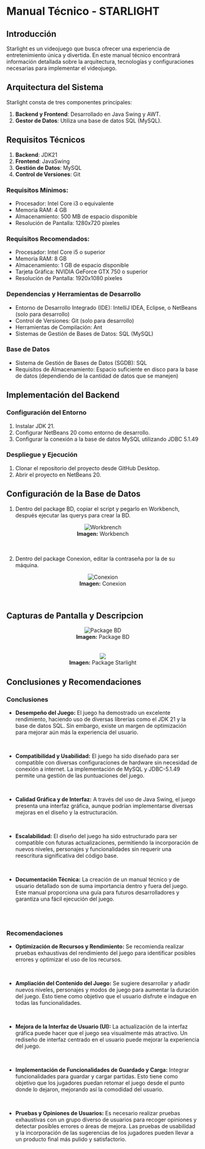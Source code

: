 # Manual Técnico - STARLIGHT

## Introducción
Starlight es un videojuego que busca ofrecer una experiencia de entretenimiento única y divertida.
En este manual técnico encontrará información detallada sobre la arquitectura, tecnologías y configuraciones necesarias para implementar el videojuego.

## Arquitectura del Sistema
Starlight consta de tres componentes principales:
1. **Backend y Frontend**: Desarrollado en Java Swing y AWT.
2. **Gestor de Datos**: Utiliza una base de datos SQL (MySQL).

## Requisitos Técnicos
1. **Backend**: JDK21
2. **Frontend**: JavaSwing
3. **Gestión de Datos**: MySQL
4. **Control de Versiones**: Git

### Requisitos Mínimos:
- Procesador: Intel Core i3 o equivalente
- Memoria RAM: 4 GB
- Almacenamiento: 500 MB de espacio disponible
- Resolución de Pantalla: 1280x720 píxeles

### Requisitos Recomendados:
- Procesador: Intel Core i5 o superior
- Memoria RAM: 8 GB
- Almacenamiento: 1 GB de espacio disponible
- Tarjeta Gráfica: NVIDIA GeForce GTX 750 o superior
- Resolución de Pantalla: 1920x1080 píxeles

### Dependencias y Herramientas de Desarrollo
- Entorno de Desarrollo Integrado (IDE): IntelliJ IDEA, Eclipse, o NetBeans (solo para desarrollo)
- Control de Versiones: Git (solo para desarrollo)
- Herramientas de Compilación: Ant
- Sistemas de Gestión de Bases de Datos: SQL (MySQL)

### Base de Datos
- Sistema de Gestión de Bases de Datos (SGDB): SQL
- Requisitos de Almacenamiento: Espacio suficiente en disco para la base de datos (dependiendo de la cantidad de datos que se manejen)


## Implementación del Backend
### Configuración del Entorno
1. Instalar JDK 21.
2. Configurar NetBeans 20 como entorno de desarrollo.
3. Configurar la conexión a la base de datos MySQL utilizando JDBC 5.1.49

### Despliegue y Ejecución
1. Clonar el repositorio del proyecto desde GitHub Desktop.
2. Abrir el proyecto en NetBeans 20.

## Configuración de la Base de Datos
1. Dentro del package BD, copiar el script y pegarlo en Workbench, después ejecutar las querys para crear la BD.
<div style="text-align: center;">
    <img src="https://github.com/davco0720/Starlight/blob/main/Documentaci%C3%B3n%20y%20ayuda/img_tec/work.png" alt = "Workbrench">
    <br>
    <strong>Imagen:</strong> Workbench
</div>
<br><br>

2. Dentro del package Conexion, editar la contraseña por la de su máquina.

<div style="text-align: center;">
    <img src= https://github.com/davco0720/Starlight/blob/main/Documentaci%C3%B3n%20y%20ayuda/img_tec/conexion.png alt="Conexion">
    <br>
    <strong>Imagen:</strong> Conexion
</div>
<br><br>

## Capturas de Pantalla y Descripcion

<div style="text-align: center;">
    <img src="https://github.com/davco0720/Starlight/blob/main/Documentaci%C3%B3n%20y%20ayuda/img_tec/packbd.png" alt="Package BD">
    <br>
    <strong>Imagen:</strong> Package BD
</div>
<br><br>

<div style="text-align: center;">
    <img src="https://github.com/davco0720/Starlight/blob/main/Documentaci%C3%B3n%20y%20ayuda/img_tec/packstar.png">
    <br>
    <strong>Imagen:</strong> Package Starlight
</div>

##  Conclusiones y Recomendaciones
### Conclusiones

- **Desempeño del Juego:** El juego ha demostrado un excelente rendimiento, haciendo uso de diversas librerías como el JDK 21 y la base de datos SQL. Sin embargo, existe un margen de optimización para mejorar aún más la experiencia del usuario.
<br>

- **Compatibilidad y Usabilidad:** El juego ha sido diseñado para ser compatible con diversas configuraciones de hardware sin necesidad de conexión a internet. La implementación de MySQL y JDBC-5.1.49 permite una gestión de las puntuaciones del juego.
<br>

- **Calidad Gráfica y de Interfaz:** A través del uso de Java Swing, el juego presenta una interfaz gráfica, aunque podrían implementarse diversas mejoras en el diseño y la estructuración.
<br>

- **Escalabilidad:** El diseño del juego ha sido estructurado para ser compatible con futuras actualizaciones, permitiendo la incorporación de nuevos niveles, personajes y funcionalidades sin requerir una reescritura significativa del código base.
<br>

- **Documentación Técnica:** La creación de un manual técnico y de usuario detallado son de suma importancia dentro y fuera del juego. Este manual proporciona una guía para futuros desarrolladores y garantiza una fácil ejecución del juego.
<br>
<br>

### Recomendaciones

- **Optimización de Recursos y Rendimiento:** Se recomienda realizar pruebas exhaustivas del rendimiento del juego para identificar posibles errores y optimizar el uso de los recursos. 
<br>

- **Ampliación del Contenido del Juego:** Se sugiere desarrollar y añadir nuevos niveles, personajes y modos de juego para aumentar la duración del juego. Esto tiene como objetivo que el usuario disfrute e indague en todas las funcionalidades.
<br>

- **Mejora de la Interfaz de Usuario (UI):** La actualización de la interfaz gráfica puede hacer que el juego sea visualmente más atractivo. Un rediseño de interfaz centrado en el usuario puede mejorar la experiencia del juego.
<br>

- **Implementación de Funcionalidades de Guardado y Carga:** Integrar funcionalidades para guardar y cargar partidas. Esto tiene como objetivo que los jugadores puedan retomar el juego desde el punto donde lo dejaron, mejorando así la comodidad del usuario.
<br>

- **Pruebas y Opiniones de Usuarios:** Es necesario realizar pruebas exhaustivas con un grupo diverso de usuarios para recoger opiniones y detectar posibles errores o áreas de mejora. Las pruebas de usabilidad y la incorporación de las sugerencias de los jugadores pueden llevar a un producto final más pulido y satisfactorio.

